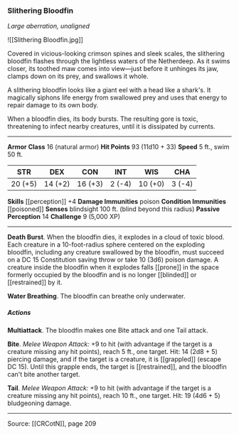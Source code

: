 ### Slithering Bloodfin
_Large aberration, unaligned_

![[Slithering Bloodfin.jpg]]

Covered in vicious-looking crimson spines and sleek scales, the slithering bloodfin flashes through the lightless waters of the Netherdeep. As it swims closer, its toothed maw comes into view—just before it unhinges its jaw, clamps down on its prey, and swallows it whole.

A slithering bloodfin looks like a giant eel with a head like a shark's. It magically siphons life energy from swallowed prey and uses that energy to repair damage to its own body.

When a bloodfin dies, its body bursts. The resulting gore is toxic, threatening to infect nearby creatures, until it is dissipated by currents.




---

**Armor Class** 16 (natural armor)
**Hit Points** 93 (11d10 + 33)
**Speed** 5 ft., swim 50 ft.

| STR     | DEX     | CON     | INT     | WIS     | CHA     |
|---------|---------|---------|---------|---------|---------|
| 20 (+5) | 14 (+2) | 16 (+3) | 2 (-4) | 10 (+0) | 3 (-4) |

**Skills** [[perception]] +4
**Damage Immunities** poison
**Condition Immunities** [[poisoned]]
**Senses** blindsight 100 ft. (blind beyond this radius)
**Passive Perception** 14
**Challenge** 9 (5,000 XP)

---

**Death Burst**. When the bloodfin dies, it explodes in a cloud of toxic blood. Each creature in a 10-foot-radius sphere centered on the exploding bloodfin, including any creature swallowed by the bloodfin, must succeed on a DC 15 Constitution saving throw or take 10 (3d6) poison damage. A creature inside the bloodfin when it explodes falls [[prone]] in the space formerly occupied by the bloodfin and is no longer [[blinded]] or [[restrained]] by it.

**Water Breathing**. The bloodfin can breathe only underwater.

##### Actions
**Multiattack**. The bloodfin makes one Bite attack and one Tail attack.

**Bite**. _Melee Weapon Attack:_ +9 to hit (with advantage if the target is a creature missing any hit points), reach 5 ft., one target. Hit: 14 (2d8 + 5) piercing damage, and if the target is a creature, it is [[grappled]] (escape DC 15). Until this grapple ends, the target is [[restrained]], and the bloodfin can't bite another target.

**Tail**. _Melee Weapon Attack:_ +9 to hit (with advantage if the target is a creature missing any hit points), reach 10 ft., one target. Hit: 19 (4d6 + 5) bludgeoning damage.


---

Source: [[CRCotN]], page 209